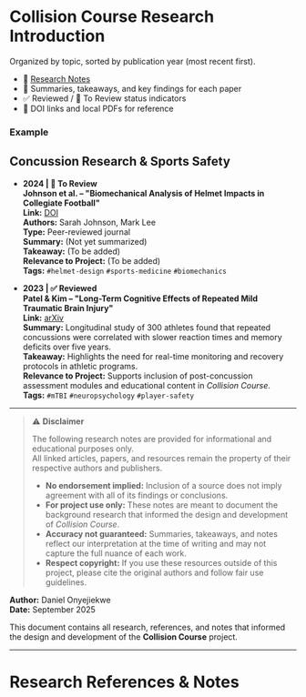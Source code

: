 # Collision Course Research Introduction

Organized by topic, sorted by publication year (most recent first).
- 📄 [Research Notes](RESEARCH_NOTES.md)
- 🧠 Summaries, takeaways, and key findings for each paper
- ✅ Reviewed / 🔄 To Review status indicators
- 🔗 DOI links and local PDFs for reference

### Example

## Concussion Research & Sports Safety
- **2024 | 🔄 To Review**  
  **Johnson et al. – "Biomechanical Analysis of Helmet Impacts in Collegiate Football"**  
  **Link:** [DOI](https://doi.org/10.xxxx/xxxx)  
  **Authors:** Sarah Johnson, Mark Lee  
  **Type:** Peer-reviewed journal  
  **Summary:** (Not yet summarized)  
  **Takeaway:** (To be added)  
  **Relevance to Project:** (To be added)  
  **Tags:** `#helmet-design` `#sports-medicine` `#biomechanics`  

- **2023 | ✅ Reviewed**  
  **Patel & Kim – "Long-Term Cognitive Effects of Repeated Mild Traumatic Brain Injury"**  
  **Link:** [arXiv](https://arxiv.org/abs/xxxx.xxxxx)  
  **Summary:** Longitudinal study of 300 athletes found that repeated concussions were correlated with slower reaction times and memory deficits over five years.  
  **Takeaway:** Highlights the need for real-time monitoring and recovery protocols in athletic programs.  
  **Relevance to Project:** Supports inclusion of post-concussion assessment modules and educational content in *Collision Course*.  
  **Tags:** `#mTBI` `#neuropsychology` `#player-safety`

---

>⚠️ **Disclaimer**
> 
> The following research notes are provided for informational and educational purposes only.  
> All linked articles, papers, and resources remain the property of their respective authors and publishers.  
> 
> - **No endorsement implied:** Inclusion of a source does not imply agreement with all of its findings or conclusions.  
> - **For project use only:** These notes are meant to document the background research that informed the design and development of *Collision Course*.  
> - **Accuracy not guaranteed:** Summaries, takeaways, and notes reflect our interpretation at the time of writing and may not capture the full nuance of each work.  
> - **Respect copyright:** If you use these resources outside of this project, please cite the original authors and follow fair use guidelines.  

**Author:** Daniel Onyejiekwe   
**Date:** September 2025

This document contains all research, references, and notes that informed the design and development of the **Collision Course** project.

---

# Research References & Notes
